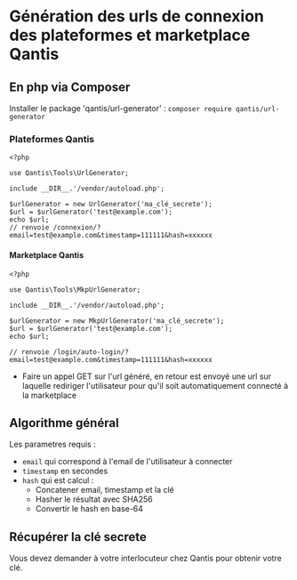 # Génération des urls de connexion des plateformes et marketplace Qantis

## En php via Composer

Installer le package 'qantis/url-generator' : `composer require qantis/url-generator`

### Plateformes Qantis

```
<?php

use Qantis\Tools\UrlGenerator;

include __DIR__.'/vendor/autoload.php';

$urlGenerator = new UrlGenerator('ma_clé_secrete');
$url = $urlGenerator('test@example.com');
echo $url;
// renvoie /connexion/?email=test@example.com&timestamp=111111&hash=xxxxxx
```

#### Marketplace Qantis

```
<?php

use Qantis\Tools\MkpUrlGenerator;

include __DIR__.'/vendor/autoload.php';

$urlGenerator = new MkpUrlGenerator('ma_clé_secrete');
$url = $urlGenerator('test@example.com');
echo $url;

// renvoie /login/auto-login/?email=test@example.com&timestamp=111111&hash=xxxxxx
```

- Faire un appel GET sur l'url généré, en retour est envoyé une url sur laquelle rediriger l'utilisateur pour qu'il soit automatiquement connecté à la marketplace

## Algorithme général

Les parametres requis :

- `email` qui correspond à l'email de l'utilisateur à connecter
- `timestamp` en secondes
- `hash` qui est calcul :
  - Concatener email, timestamp et la clé
  - Hasher le résultat avec SHA256
  - Convertir le hash en base-64

## Récupérer la clé secrete

Vous devez demander à votre interlocuteur chez Qantis pour obtenir votre clé.
